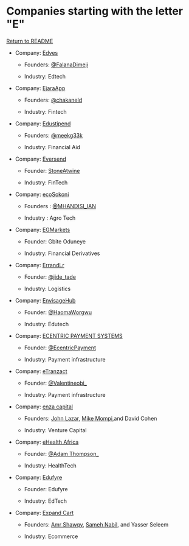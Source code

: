 # Companies starting with the letter "E"

[Return to README](../README.md)

- Company: [Edves](https://www.edves.net)

  - Founders: [@FalanaDimeji](https://twitter.com/FalanaDimeji)

  - Industry: Edtech
   
- Company: [EjaraApp](https://www.ejara.io/)

  - Founders: [@chakaneld](https://twitter.com/chakaneld)

  - Industry: Fintech
   
- Company: [Edustipend](https://www.edustipend.org/)

  - Founders: [@meekg33k](https://twitter.com/meekg33k)

  - Industry: Financial Aid
 
- Company: [Eversend](https://eversend.co/)

  - Founder: [StoneAtwine](https://twitter.com/StoneAtwine)

  - Industry: FinTech

- Company: [ecoSokoni](https://www.ecosokoni.co.ke/)

  - Founders : [@MHANDISI_IAN](https://twitter.com/MHANDISI_IAN)

  - Industry : Agro Tech

- Company: [EGMarkets](http://access.eagleglobalmarkets.com/)

  - Founder: Gbite Oduneye

  - Industry: Financial Derivatives

- Company: [ErrandLr](https://errandlr.com/)

  - Founder: [@jide_tade](https://twitter.com/jide_tade)

  - Industry: Logistics

- Company: [EnvisageHub](https://envisagehub.disha.page/)

  - Founder: [@HaomaWorgwu](https://twitter.com/HaomaWorgwu)

  - Industry: Edutech

- Company: [ECENTRIC PAYMENT SYSTEMS](https://www.ecentric.co.za/)

  - Founder: [@EcentricPayment](https://twitter.com/EcentricPayment)

  - Industry: Payment infrastructure

- Company: [eTranzact](https://www.etranzact.com)

  - Founder: [@Valentineobi_](https://twitter.com/Valentineobi_)

  - Industry: Payment infrastructure

- Company: [enza capital](https://enza.capital/)

  - Founders: [John Lazar](https://www.linkedin.com/in/john-lazar-3015372/), [Mike Mompi](https://ke.linkedin.com/in/mikemompi),and David Cohen
  
  - Industry: Venture Capital
    
- Company: [eHealth Africa](https://www.ehealthafrica.org/)

  - Founder: [@Adam Thompson_](https://twitter.com/adamthompson_)

  - Industry: HealthTech
 
- Company: [Edufyre](https://edufyre.com/)

  - Founder: Edufyre

  - Industry: EdTech

- Company: [Expand Cart](https://expandcart.com/en/)

  - Founders: [Amr Shawqy](https://www.linkedin.com/in/amrshawqy/), [Sameh Nabil](https://twitter.com/Sameh305), and  Yasser Seleem

  - Industry: Ecommerce